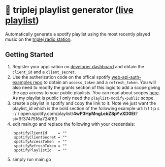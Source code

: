 # 🤖 triplej playlist generator ([live playlist](https://open.spotify.com/playlist/4wP3HpMngLebZ8pYvXD0Et?si=9f3747516a724f63))
Automatically generate a spotify playlist using the most recently played music on the [triplej radio station](https://www.abc.net.au/triplej).
## Getting Started
1. Register your application on [developer dashboard](https://developer.spotify.com/dashboard/applications) and obtain the `client_id` and a `client_secret`.
2. Use the autherization code on the offical spotify [web-api-auth-examples repo](https://github.com/spotify/web-api-auth-examples/tree/master/authorization_code) to obtain an `access_token` and a `refresh_token`. You will also need to modify the grants section of this logic to add a scope giving the app access to your public playlists. You can read about scopes [here](https://developer.spotify.com/documentation/general/guides/authorization/scopes/). As my playlist is public I only need the `playlist-modify-public` scope.
3. create a playlist in spotify and copy the link to it. Note we just want the playlist_id which is the bold section of the following example url:
h t t p s : / / open.spotify.com/playlist/**4wP3HpMngLebZ8pYvXD0Et**?si=9f3747516a724f63
4. edit main.go and replace the following with your credentials:
```
	spotifyClientId     = ""
	spotifyClientSecret = ""
	spotifyAccessToken  = ""
	spotifyRefreshToken = ""
	spotifyPlaylistId   = ""
```
5. simply run main.go
